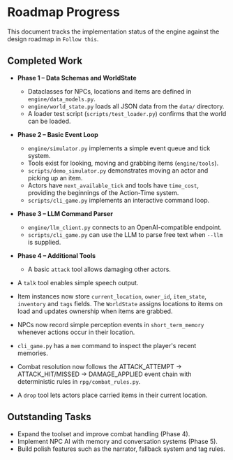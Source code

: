 # Roadmap Progress

This document tracks the implementation status of the engine against the design roadmap in `Follow this`.

## Completed Work

- **Phase 1 – Data Schemas and WorldState**
  - Dataclasses for NPCs, locations and items are defined in `engine/data_models.py`.
  - `engine/world_state.py` loads all JSON data from the `data/` directory.
  - A loader test script (`scripts/test_loader.py`) confirms that the world can be loaded.

- **Phase 2 – Basic Event Loop**
  - `engine/simulator.py` implements a simple event queue and tick system.
  - Tools exist for looking, moving and grabbing items (`engine/tools`).
  - `scripts/demo_simulator.py` demonstrates moving an actor and picking up an item.
  - Actors have `next_available_tick` and tools have `time_cost`, providing the
    beginnings of the Action‑Time system.
  - `scripts/cli_game.py` implements an interactive command loop.

- **Phase 3 – LLM Command Parser**
  - `engine/llm_client.py` connects to an OpenAI-compatible endpoint.
  - `scripts/cli_game.py` can use the LLM to parse free text when `--llm` is supplied.

- **Phase 4 – Additional Tools**
  - A basic `attack` tool allows damaging other actors.
- A `talk` tool enables simple speech output.
- Item instances now store `current_location`, `owner_id`, `item_state`,
  `inventory` and `tags` fields. The `WorldState` assigns locations to items on
  load and updates ownership when items are grabbed.
- NPCs now record simple perception events in `short_term_memory` whenever
  actions occur in their location.
- `cli_game.py` has a `mem` command to inspect the player's recent memories.
- Combat resolution now follows the ATTACK_ATTEMPT -> ATTACK_HIT/MISSED ->
  DAMAGE_APPLIED event chain with deterministic rules in `rpg/combat_rules.py`.
- A `drop` tool lets actors place carried items in their current location.

## Outstanding Tasks

- Expand the toolset and improve combat handling (Phase 4).
- Implement NPC AI with memory and conversation systems (Phase 5).
- Build polish features such as the narrator, fallback system and tag rules.

